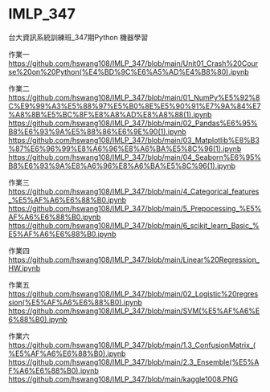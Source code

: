 # IMLP_347
台大資訊系統訓練班_347期Python 機器學習 

作業一  https://github.com/hswang108/IMLP_347/blob/main/Unit01_Crash%20Course%20on%20Python(%E4%BD%9C%E6%A5%AD%E4%B8%80).ipynb

作業二  https://github.com/hswang108/IMLP_347/blob/main/01_NumPy%E5%92%8C%E9%99%A3%E5%88%97%E5%B0%8E%E5%90%91%E7%9A%84%E7%A8%8B%E5%BC%8F%E8%A8%AD%E8%A8%88(1).ipynb
https://github.com/hswang108/IMLP_347/blob/main/02_Pandas%E6%95%B8%E6%93%9A%E5%88%86%E6%9E%90(1).ipynb
https://github.com/hswang108/IMLP_347/blob/main/03_Matplotlib%E8%B3%87%E6%96%99%E8%A6%96%E8%A6%BA%E5%8C%96(1).ipynb
https://github.com/hswang108/IMLP_347/blob/main/04_Seaborn%E6%95%B8%E6%93%9A%E8%A6%96%E8%A6%BA%E5%8C%96(1).ipynb

作業三  https://github.com/hswang108/IMLP_347/blob/main/4_Categorical_features_%E5%AF%A6%E6%88%B0.ipynb
       https://github.com/hswang108/IMLP_347/blob/main/5_Prepocessing_%E5%AF%A6%E6%88%B0.ipynb
       https://github.com/hswang108/IMLP_347/blob/main/6_scikit_learn_Basic_%E5%AF%A6%E6%88%B0.ipynb
       
作業四
https://github.com/hswang108/IMLP_347/blob/main/Linear%20Regression_HW.ipynb

作業五 
https://github.com/hswang108/IMLP_347/blob/main/02_Logistic%20regression(%E5%AF%A6%E6%88%B0).ipynb
https://github.com/hswang108/IMLP_347/blob/main/SVM(%E5%AF%A6%E6%88%B0).ipynb

作業六 
https://github.com/hswang108/IMLP_347/blob/main/1.3_ConfusionMatrix_(%E5%AF%A6%E6%88%B0).ipynb
https://github.com/hswang108/IMLP_347/blob/main/2.3_Ensemble(%E5%AF%A6%E6%88%B0).ipynb
https://github.com/hswang108/IMLP_347/blob/main/kaggle1008.PNG

